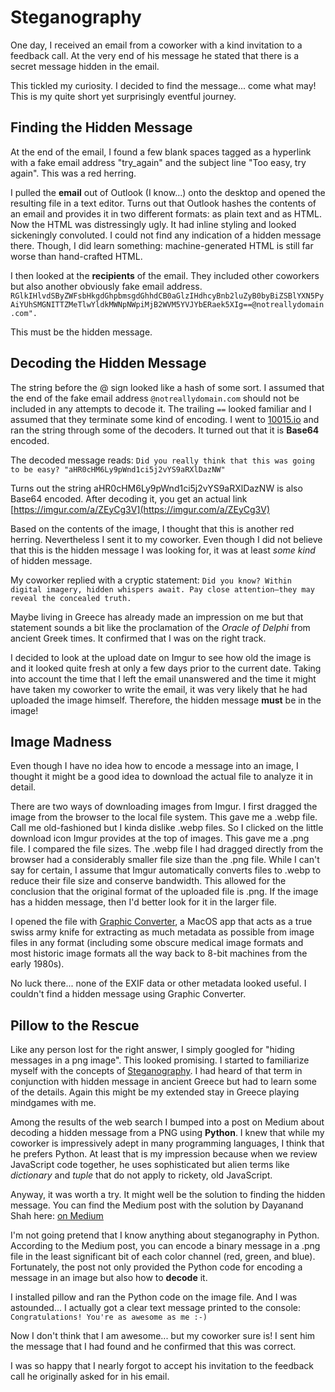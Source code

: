 # Steganography

One day, I received an email from a coworker with a kind invitation to a feedback call. At the very end of his message he stated that there is a secret message hidden in the email.

This tickled my curiosity. I decided to find the message... come what may! This is my quite short yet surprisingly eventful journey.

## Finding the Hidden Message
At the end of the email, I found a few blank spaces tagged as a hyperlink with a fake email address "try_again" and the subject line "Too easy, try again". This was a red herring.

I pulled the __email__ out of Outlook (I know...) onto the desktop and opened the resulting file in a text editor. Turns out that Outlook hashes the contents of an email and provides it in two different formats: as plain text and as HTML. Now the HTML was distressingly ugly. It had inline styling and looked sickeningly convoluted. I could not find any indication of a hidden message there. Though, I did learn something: machine-generated HTML is still far worse than hand-crafted HTML.

I then looked at the __recipients__ of the email. They included other coworkers but also another obviously fake email address.
```RGlkIHlvdSByZWFsbHkgdGhpbmsgdGhhdCB0aGlzIHdhcyBnb2luZyB0byBiZSBlYXN5PyAiYUhSMGNITTZMeTlwYldkMWNpNWpiMjB2WVM5YVJYbERaek5XIg==@notreallydomain.com".```

This must be the hidden message.

## Decoding the Hidden Message

The string before the @ sign looked like a hash of some sort. I assumed that the end of the fake email address `@notreallydomain.com` should not be included in any attempts to decode it. The trailing `==` looked familiar and I assumed that they terminate some kind of encoding. I went to [10015.io](https://10015.io/tools/base64-encoder-decoder) and ran the string through some of the decoders. It turned out that it is __Base64__ encoded.

The decoded message reads:
```Did you really think that this was going to be easy? "aHR0cHM6Ly9pWnd1ci5j2vYS9aRXlDazNW"```

Turns out the string aHR0cHM6Ly9pWnd1ci5j2vYS9aRXlDazNW is also Base64 encoded. After decoding it, you get an actual link [https://imgur.com/a/ZEyCg3V](https://imgur.com/a/ZEyCg3V)

Based on the contents of the image, I thought that this is another red herring. Nevertheless I sent it to my coworker. Even though I did not believe that this is the hidden message I was looking for, it was at least _some kind_ of hidden message.

My coworker replied with a cryptic statement: ```Did you know? Within digital imagery, hidden whispers await. Pay close attention—they may reveal the concealed truth.```

Maybe living in Greece has already made an impression on me but that statement sounds a bit like the proclamation of the _Oracle of Delphi_ from ancient Greek times. It confirmed that I was on the right track. 

I decided to look at the upload date on Imgur to see how old the image is and it looked quite fresh at only a few days prior to the current date. Taking into account the time that I left the email unanswered and the time it might have taken my coworker to write the email, it was very likely that he had uploaded the image himself. Therefore, the hidden message __must__ be in the image!

## Image Madness

Even though I have no idea how to encode a message into an image, I thought it might be a good idea to download the actual file to analyze it in detail. 

There are two ways of downloading images from Imgur. I first dragged the image from the browser to the local file system. This gave me a .webp file. Call me old-fashioned but I kinda dislike .webp files. So I clicked on the little download icon Imgur provides at the top of images. This gave me a .png file. I compared the file sizes. The .webp file I had dragged directly from the browser had a considerably smaller file size than the .png file. While I can't say for certain, I assume that Imgur automatically converts files to .webp to reduce their file size and conserve bandwidth. This allowed for the conclusion that the original format of the uploaded file is .png. If the image has a hidden message, then I'd better look for it in the larger file.

I opened the file with [Graphic Converter](https://www.lemkesoft.de/en/products/graphicconverter), a MacOS app that acts as a true swiss army knife for extracting as much metadata as possible from image files in any format (including some obscure medical image formats and most historic image formats all the way back to 8-bit machines from the early 1980s).

No luck there... none of the EXIF data or other metadata looked useful. I couldn't find a hidden message using Graphic Converter.

## Pillow to the Rescue

Like any person lost for the right answer, I simply googled for "hiding messages in a png image". This looked promising. I started to familiarize myself with the concepts of [Steganography](https://en.m.wikipedia.org/wiki/Steganography). I had heard of that term in conjunction with hidden message in ancient Greece but had to learn some of the details. Again this might be my extended stay in Greece playing mindgames with me.

Among the results of the web search I bumped into a post on Medium about decoding a hidden message from a PNG using __Python__. I knew that while my coworker is impressively adept in many programming languages, I think that he prefers Python. At least that is my impression because when we review JavaScript code together, he uses sophisticated but alien terms like _dictionary_ and _tuple_ that do not apply to rickety, old JavaScript.

Anyway, it was worth a try. It might well be the solution to finding the hidden message. You can find the Medium post with the solution by Dayanand Shah here: [on Medium](https://dayanand-shah.medium.com/the-art-of-hiding-secret-messages-in-images-with-python-steganography-5a6583065856)

I'm not going pretend that I know anything about steganography in Python. According to the Medium post, you can encode a binary message in a .png file in the least significant bit of each color channel (red, green, and blue). Fortunately, the post not only provided the Python code for encoding a message in an image but also how to __decode__ it.

I installed pillow and ran the Python code on the image file. And I was astounded... I actually got a clear text message printed to the console:
```Congratulations! You're as awesome as me :-)```

Now I don't think that I am awesome... but my coworker sure is! I sent him the message that I had found and he confirmed that this was correct.

I was so happy that I nearly forgot to accept his invitation to the feedback call he originally asked for in his email.
